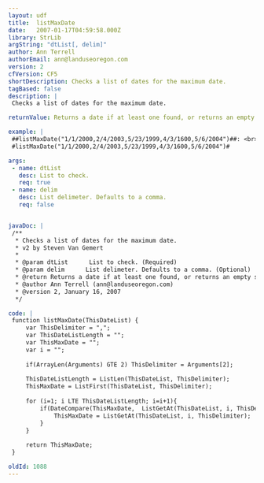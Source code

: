 ```yaml
---
layout: udf
title:  listMaxDate
date:   2007-01-17T04:59:58.000Z
library: StrLib
argString: "dtList[, delim]"
author: Ann Terrell
authorEmail: ann@landuseoregon.com
version: 2
cfVersion: CF5
shortDescription: Checks a list of dates for the maximum date.
tagBased: false
description: |
 Checks a list of dates for the maximum date.

returnValue: Returns a date if at least one found, or returns an empty string.

example: |
 ##listMaxDate("1/1/2000,2/4/2003,5/23/1999,4/3/1600,5/6/2004")##: <br>
 #listMaxDate("1/1/2000,2/4/2003,5/23/1999,4/3/1600,5/6/2004")#

args:
 - name: dtList
   desc: List to check.
   req: true
 - name: delim
   desc: List delimeter. Defaults to a comma.
   req: false


javaDoc: |
 /**
  * Checks a list of dates for the maximum date.
  * v2 by Steven Van Gemert
  * 
  * @param dtList      List to check. (Required)
  * @param delim      List delimeter. Defaults to a comma. (Optional)
  * @return Returns a date if at least one found, or returns an empty string. 
  * @author Ann Terrell (ann@landuseoregon.com) 
  * @version 2, January 16, 2007 
  */

code: |
 function listMaxDate(ThisDateList) {
     var ThisDelimiter = ",";
     var ThisDateListLength = "";
     var ThisMaxDate = "";
     var i = "";
   
     if(ArrayLen(Arguments) GTE 2) ThisDelimiter = Arguments[2];
   
     ThisDateListLength = ListLen(ThisDateList, ThisDelimiter);
     ThisMaxDate = ListFirst(ThisDateList, ThisDelimiter);
   
     for (i=1; i LTE ThisDateListLength; i=i+1){
         if(DateCompare(ThisMaxDate,  ListGetAt(ThisDateList, i, ThisDelimiter)) IS -1) {
             ThisMaxDate = ListGetAt(ThisDateList, i, ThisDelimiter);
         }
     }
   
     return ThisMaxDate;
 }

oldId: 1088
---
```


